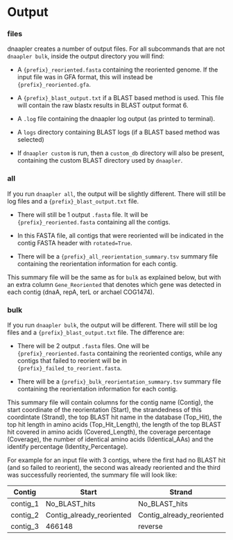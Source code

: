 # Output

### files

dnaapler creates a number of output files. For all subcommands that are not `dnaapler bulk`, inside the output directory you will find:

* A `{prefix}_reoriented.fasta` containing the reoriented genome. If the input file was in GFA format, this will instead be `{prefix}_reoriented.gfa`.

* A `{prefix}_blast_output.txt` if a BLAST based method is used. This file will contain the raw blastx results in BLAST output format 6.

* A `.log` file containing the dnaapler log output (as printed to terminal).

* A  `logs` directory containing BLAST logs (if a BLAST based method was selected)

* If `dnaapler custom` is run, then a `custom_db` directory will also be present, containing the custom BLAST directory used by `dnaapler`.

### all

If you run `dnaapler all`, the output will be slightly different. There will still be log files and a `{prefix}_blast_output.txt` file. 

* There will still be 1 output `.fasta` file. It will be `{prefix}_reoriented.fasta` containing all the contigs.
  
* In this FASTA file, all  contigs that were reoriented will be indicated in the contig FASTA header with `rotated=True`.

* There will be a `{prefix}_all_reorientation_summary.tsv` summary file containing the reorientation information for each contig. 

This summary file will be the same as for `bulk` as explained below, but with an extra column `Gene_Reoriented` that denotes which gene was detected in each contig (dnaA, repA, terL or archael COG1474).

### bulk

If you run `dnaapler bulk`, the output will be different. There will still be log files and a `{prefix}_blast_output.txt` file. The difference are:

* There will be 2 output `.fasta` files. One will be `{prefix}_reoriented.fasta` containing the reoriented contigs, while any contigs that failed to reorient will be in `{prefix}_failed_to_reorient.fasta`.

* There will be a `{prefix}_bulk_reorientation_summary.tsv` summary file containing the reorientation information for each contig. 

This summary file will contain columns for the contig name (Contig), the start coordinate of the reorientation (Start), the strandedness of this coordintate (Strand), the top BLAST hit name in the database (Top_Hit), the top hit length in amino acids (Top_Hit_Length), the length of the top BLAST hit covered in amino acids (Covered_Length), the coverage percentage (Coverage), the number of identical amino acids (Identical_AAs) and the identify percentage (Identity_Percentage).

For example for an input file with 3 contigs, where the first had no BLAST hit (and so failed to reorient), the second was already reoriented and the third was successfully reoriented, the summary file will look like:

| **Contig** | **Start**                 | **Strand**                | **Top_Hit**               | **Top_Hit_Length**        | **Covered_Length**        | **Coverage**              | **Identical_AAs**         | **Identity_Percentage**       |
|------------|---------------------------|---------------------------|---------------------------|---------------------------|---------------------------|---------------------------|---------------------------|---------------------------|
| contig_1    | No_BLAST_hits             | No_BLAST_hits             | No_BLAST_hits             | No_BLAST_hits             | No_BLAST_hits             | No_BLAST_hits             | No_BLAST_hits             | No_BLAST_hits             |
| contig_2       | Contig_already_reoriented | Contig_already_reoriented | Contig_already_reoriented | Contig_already_reoriented | Contig_already_reoriented | Contig_already_reoriented | Contig_already_reoriented | Contig_already_reoriented |
| contig_3     | 466148                    | reverse                   | sp\|Q6GD89\|DNAA_STAAS    | 453                       | 453                       | 100                       | 453                       | 100                       |

